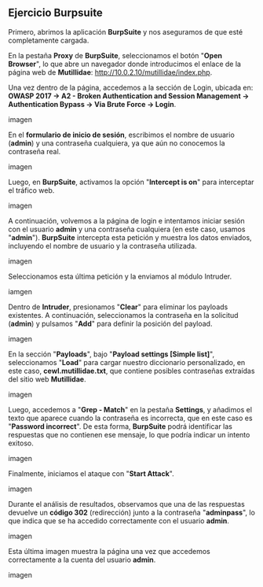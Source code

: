 <h2>Ejercicio Burpsuite</h2>


Primero, abrimos la aplicación **BurpSuite** y nos aseguramos de que esté completamente cargada.

En la pestaña **Proxy** de **BurpSuite**, seleccionamos el botón "**Open Browser**", lo que abre un navegador donde introducimos el enlace de la página web de **Mutillidae**: http://10.0.2.10/mutillidae/index.php.

Una vez dentro de la página, accedemos a la sección de Login, ubicada en:
**OWASP 2017 → A2 - Broken Authentication and Session Management → Authentication Bypass → Via Brute Force → Login**.

imagen

En el **formulario de inicio de sesión**, escribimos el nombre de usuario (**admin**) y una contraseña cualquiera, ya que aún no conocemos la contraseña real. 

imagen

Luego, en **BurpSuite**, activamos la opción "**Intercept is on**" para interceptar el tráfico web.

imagen

A continuación, volvemos a la página de login e intentamos iniciar sesión con el usuario **admin** y una contraseña cualquiera (en este caso, usamos "**admin**"). **BurpSuite** intercepta esta petición y muestra los datos enviados, incluyendo el nombre de usuario y la contraseña utilizada.

imagen

Seleccionamos esta última petición y la enviamos al módulo Intruder.

iamgen

Dentro de **Intruder**, presionamos "**Clear**" para eliminar los payloads existentes. A continuación, seleccionamos la contraseña en la solicitud (**admin**) y pulsamos "**Add**" para definir la posición del payload.

imagen

En la sección "**Payloads**", bajo "**Payload settings [Simple list]**", seleccionamos "**Load**" para cargar nuestro diccionario personalizado, en este caso, **cewl.mutillidae.txt**, que contiene posibles contraseñas extraídas del sitio web **Mutillidae**.

imagen

Luego, accedemos a "**Grep - Match**" en la pestaña **Settings**, y añadimos el texto que aparece cuando la contraseña es incorrecta, que en este caso es "**Password incorrect**". De esta forma, **BurpSuite** podrá identificar las respuestas que no contienen ese mensaje, lo que podría indicar un intento exitoso.

imagen

Finalmente, iniciamos el ataque con "**Start Attack**".

imagen

Durante el análisis de resultados, observamos que una de las respuestas devuelve un **código 302** (redirección) junto a la contraseña "**adminpass**", lo que indica que se ha accedido correctamente con el usuario **admin**.

imagen

Esta última imagen muestra la página una vez que accedemos correctamente a la cuenta del usuario **admin**.

imagen

